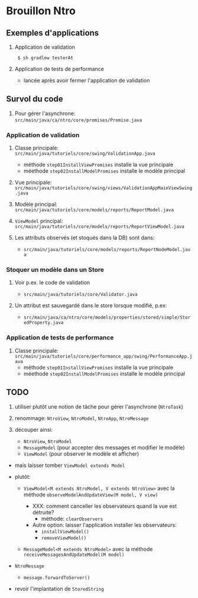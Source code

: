 # Brouillon Ntro

## Exemples d'applications

1. Application de validation

        $ sh gradlew testerAt

1. Application de tests de performance

    * lancée après avoir fermer l'application de validation

## Survol du code

1. Pour gérer l'asynchrone: `src/main/java/ca/ntro/core/promises/Promise.java`

### Application de validation

1. Classe principale: `src/main/java/tutoriels/core/swing/ValidationApp.java`
    * méthode `step01InstallViewPromises` installe la vue principale
    * méethode `step02InstallModelPromises` installe le modèle principal

1. Vue principale: `src/main/java/tutoriels/core/swing/views/ValidationAppMainViewSwing.java`

1. Modèle principal: `src/main/java/tutoriels/core/models/reports/ReportModel.java`

1. `ViewModel` principal: `src/main/java/tutoriels/core/models/reports/ReportViewModel.java`

1. Les attributs observés (et stoqués dans la DB) sont dans:

    * `src/main/java/tutoriels/core/models/reports/ReportNodeModel.java`

### Stoquer un modèle dans un Store

1. Voir p.ex. le code de validation 

    * `src/main/java/tutoriels/core/Validator.java`

1. Un attribut est sauvegardé dans le store lorsque modifié, p.ex:

    * `src/main/java/ca/ntro/core/models/properties/stored/simple/StoredProperty.java`

### Application de tests de performance

1. Classe principale: `src/main/java/tutoriels/core/performance_app/swing/PerformanceApp.java`
    * méthode `step01InstallViewPromises` installe la vue principale
    * méethode `step02InstallModelPromises` installe le modèle principal

## TODO

1. utiliser plutôt une notion de tâche pour gérer l'asynchrone (`NtroTask`)

1. renommage: `NtroView`, `NtroModel`, `NtroApp`, `NtroMessage`

1. découper ainsi:
    * `NtroView`, `NtroModel`
    * `MessageModel` (pour accepter des messages et modifier le modèle)
    * `ViewModel`  (pour observer le modèle et afficher)

* mais laisser tomber `ViewModel extends Model`

* plutôt:
    * `ViewModel<M extends NtroModel, V extends NtroView>` avec la méthode `observeModelAndUpdateView(M model, V view)`
        * XXX: comment canceller les observateurs quand la vue est détruite?
            * méthode: `clearObservers`
        * Autre option: laisser l'application installer les observateurs:
            * `installViewModel()`
            * `removeViewModel()`
                
    * `MessageModel<M extends NtroModel>` avec la méthode `receiveMessagesAndUpdateModel(M model)`


* `NtroMessage`
    * `message.forwardToServer()`

* revoir l'implantation de `StoredString`

